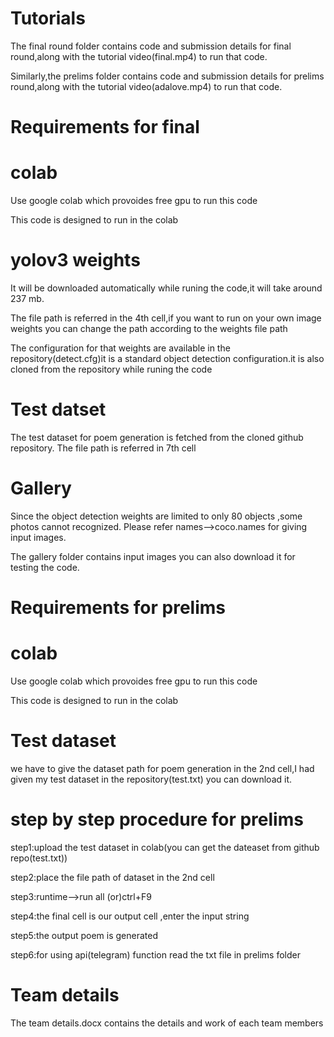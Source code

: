 # Tutorials
The final round folder contains code and submission details for final round,along with the tutorial video(final.mp4) to run that code.

Similarly,the prelims folder contains code and submission details for prelims round,along with the tutorial video(adalove.mp4) to run that code. 
# Requirements for final
# colab
Use google colab which provoides free gpu to run this code

This code is designed to run in the colab
# yolov3 weights
It will be downloaded automatically while runing the code,it will take around 237 mb.

The file path is referred in the 4th cell,if you want to run on your own image weights you can change the path according to the weights file path

The configuration for that weights are available in the repository(detect.cfg)it is a standard object detection configuration.it is also cloned from the repository while runing the code
# Test datset
The test dataset for poem generation is fetched from the cloned github repository.
The file path is referred in 7th cell
# Gallery
Since the object detection weights are limited to only 80 objects ,some photos cannot recognized.
Please refer names-->coco.names for giving input images. 

The gallery folder contains input images you can also download it for testing the code.
# Requirements for prelims
# colab
Use google colab which provoides free gpu to run this code

This code is designed to run in the colab
# Test dataset
we have to give the dataset path for poem generation in the 2nd cell,I had given my test dataset in the repository(test.txt) you can download it.
# step by step procedure for prelims
step1:upload the test dataset in colab(you can get the dateaset from github repo(test.txt))

step2:place the file path of dataset in the 2nd cell

step3:runtime-->run all (or)ctrl+F9

step4:the final cell is our output cell ,enter the input string 

step5:the output poem is generated

step6:for using api(telegram) function read the txt file in prelims folder 
# Team details
The team details.docx contains the details and work of each team members
